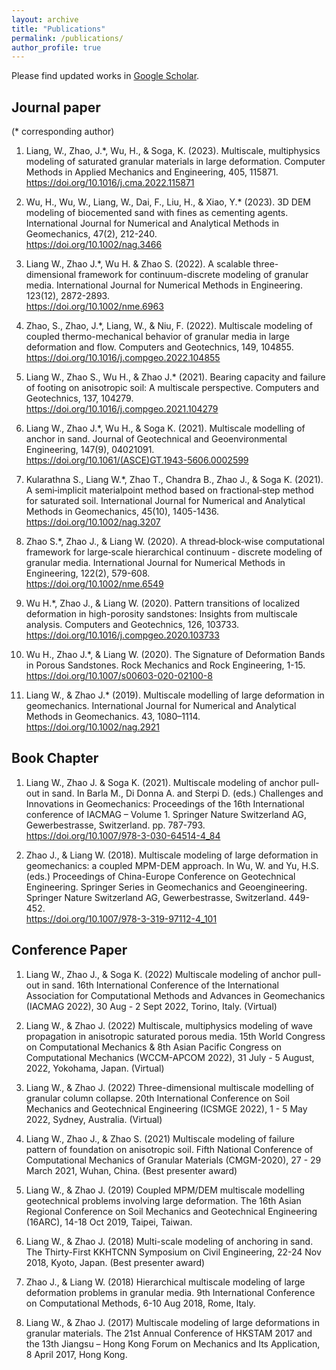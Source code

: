 ```yaml
---
layout: archive
title: "Publications"
permalink: /publications/
author_profile: true
---
```


Please find updated works in [Google Scholar](https://scholar.google.com/citations?user=FdLhgqkAAAAJ&hl=en).

## Journal paper
(* corresponding author)
1. Liang, W., Zhao, J.*, Wu, H., & Soga, K. (2023). Multiscale, multiphysics modeling of saturated granular materials in large deformation. Computer Methods in Applied Mechanics and Engineering, 405, 115871. <br /><https://doi.org/10.1016/j.cma.2022.115871>

2. Wu, H., Wu, W., Liang, W., Dai, F., Liu, H., & Xiao, Y.* (2023). 3D DEM modeling of biocemented sand with fines as cementing agents. International Journal for Numerical and Analytical Methods in Geomechanics, 47(2), 212-240. <br /><https://doi.org/10.1002/nag.3466>

3. Liang W., Zhao J.*, Wu H. & Zhao S. (2022). A scalable three-dimensional framework for continuum-discrete modeling of granular media. International Journal for Numerical Methods in Engineering. 123(12), 2872-2893. <br /><https://doi.org/10.1002/nme.6963>

4. Zhao, S., Zhao, J.*, Liang, W., & Niu, F. (2022). Multiscale modeling of coupled thermo-mechanical behavior of granular media in large deformation and flow. Computers and Geotechnics, 149, 104855. <br /><https://doi.org/10.1016/j.compgeo.2022.104855>

5. Liang W., Zhao S., Wu H., & Zhao J.* (2021). Bearing capacity and failure of footing on anisotropic soil: A multiscale perspective. Computers and Geotechnics, 137, 104279. <br /><https://doi.org/10.1016/j.compgeo.2021.104279>

6. Liang W., Zhao J.*, Wu H., & Soga K. (2021). Multiscale modelling of anchor in sand. Journal of Geotechnical and Geoenvironmental Engineering, 147(9), 04021091. <br /><https://doi.org/10.1061/(ASCE)GT.1943-5606.0002599>

7. Kularathna S., Liang W.*, Zhao T., Chandra B., Zhao J., & Soga K. (2021). A semi‐implicit materialpoint method based on fractional‐step method for saturated soil. International Journal for Numerical and Analytical Methods in Geomechanics, 45(10), 1405-1436. <br /><https://doi.org/10.1002/nag.3207>

8. Zhao S.*, Zhao J., & Liang W. (2020). A thread‐block‐wise computational framework for large‐scale hierarchical continuum ‐ discrete modeling of granular media. International Journal for Numerical Methods in Engineering, 122(2), 579-608. <br /><https://doi.org/10.1002/nme.6549>

9. Wu H.*, Zhao J., & Liang W. (2020). Pattern transitions of localized deformation in high-porosity sandstones: Insights from multiscale analysis. Computers and Geotechnics, 126, 103733. <br /><https://doi.org/10.1016/j.compgeo.2020.103733>

10.  Wu H., Zhao J.*, & Liang W. (2020). The Signature of Deformation Bands in Porous Sandstones. Rock Mechanics and Rock Engineering, 1-15. <br /><https://doi.org/10.1007/s00603-020-02100-8>

11. Liang W., & Zhao J.* (2019). Multiscale modelling of large deformation in geomechanics. International Journal for Numerical and Analytical Methods in Geomechanics. 43, 1080–1114. <br /><https://doi.org/10.1002/nag.2921>

## Book Chapter

1.  Liang W., Zhao J. & Soga K. (2021). Multiscale modeling of anchor pull-out in sand. In Barla M., Di Donna A. and Sterpi D. (eds.) Challenges and Innovations in Geomechanics: Proceedings of the 16th International conference of IACMAG – Volume 1. Springer Nature Switzerland AG, Gewerbestrasse, Switzerland. pp. 787-793.<br /><https://doi.org/10.1007/978-3-030-64514-4_84>

1. Zhao J., & Liang W. (2018). Multiscale modeling of large deformation in geomechanics: a coupled MPM-DEM approach. In Wu, W. and Yu, H.S. (eds.) Proceedings of China-Europe Conference on Geotechnical Engineering. Springer Series in Geomechanics and Geoengineering. Springer Nature Switzerland AG, Gewerbestrasse, Switzerland. 449-452. <br /><https://doi.org/10.1007/978-3-319-97112-4_101>

## Conference Paper
1. Liang W., Zhao J., & Soga K. (2022) Multiscale modeling of anchor pull-out in sand. 16th International Conference of the International Association for Computational Methods and Advances in Geomechanics (IACMAG 2022), 30 Aug - 2 Sept 2022, Torino, Italy. (Virtual)

1.  Liang W., & Zhao J. (2022) Multiscale, multiphysics modeling of wave propagation in anisotropic saturated porous media. 15th World Congress on Computational Mechanics & 8th Asian Pacific Congress on Computational Mechanics (WCCM-APCOM 2022), 31 July - 5 August, 2022,  Yokohama, Japan. (Virtual)

1.  Liang W., & Zhao J. (2022) Three-dimensional multiscale modelling of granular column collapse. 20th International Conference on Soil Mechanics and Geotechnical Engineering (ICSMGE 2022), 1 - 5 May 2022, Sydney, Australia. (Virtual)

1. Liang W., Zhao J., & Zhao S. (2021) Multiscale modeling of failure pattern of foundation on anisotropic soil. Fifth National Conference of Computational Mechanics of Granular Materials (CMGM-2020), 27 - 29 March 2021, Wuhan, China. (Best presenter award)

1. Liang W., & Zhao J. (2019) Coupled MPM/DEM multiscale modelling geotechnical problems involving large deformation. The 16th Asian Regional Conference on Soil Mechanics and Geotechnical Engineering (16ARC), 14-18 Oct 2019, Taipei, Taiwan.

1. Liang W., & Zhao J. (2018) Multi-scale modeling of anchoring in sand. The Thirty-First KKHTCNN Symposium on Civil Engineering, 22-24 Nov 2018, Kyoto, Japan. (Best presenter award)

1. Zhao J., & Liang W. (2018) Hierarchical multiscale modeling of large deformation problems in granular media. 9th International Conference on Computational Methods, 6-10 Aug 2018, Rome, Italy.

1. Liang W., & Zhao J. (2017) Multiscale modeling of large deformations in granular materials. The 21st Annual Conference of HKSTAM 2017 and the 13th Jiangsu – Hong Kong Forum on Mechanics and Its Application, 8 April 2017, Hong Kong.